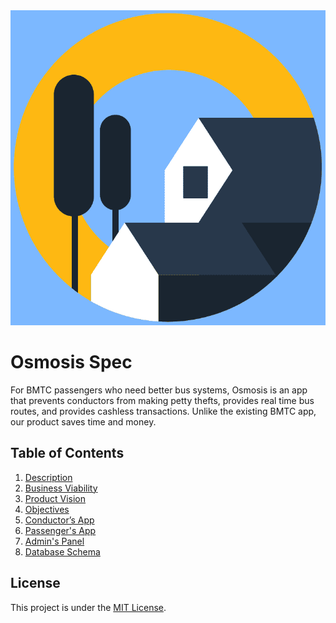 <div style="text-align: center;">
    <img src="branding/favicon.png" alt="Logo">
</div>

# Osmosis Spec

For BMTC passengers who need better bus systems, Osmosis is an app that prevents conductors from making petty thefts, provides real time bus routes, and provides cashless transactions. Unlike the existing BMTC app, our product saves time and money.

## Table of Contents

1. [Description](docs/description/README.md)
1. [Business Viability](docs/business_viability.md)
1. [Product Vision](docs/product_vision.md)
1. [Objectives](docs/objectives.md)
1. [Conductor’s App](docs/conductors_app/README.md)
1. [Passenger's App](docs/passengers_app/README.md)
1. [Admin's Panel](docs/admin_panel/README.md)
1. [Database Schema](docs/db_schema/README.md)

## License

This project is under the [MIT License](LICENSE).
